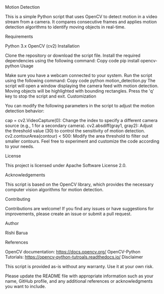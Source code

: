Motion Detection

This is a simple Python script that uses OpenCV to detect motion in a video stream from a camera. It compares consecutive frames and applies motion detection algorithms to identify moving objects in real-time.

Requirements

Python 3.x
OpenCV (cv2)
Installation

Clone the repository or download the script file.
Install the required dependencies using the following command:
Copy code
pip install opencv-python
Usage

Make sure you have a webcam connected to your system.
Run the script using the following command:
Copy code
python motion_detection.py
The script will open a window displaying the camera feed with motion detection.
Moving objects will be highlighted with bounding rectangles.
Press the 'q' key to stop the script and exit.
Customization

You can modify the following parameters in the script to adjust the motion detection behavior:

cap = cv2.VideoCapture(0): Change the index to specify a different camera source (e.g., 1 for a secondary camera).
cv2.absdiff(gray1, gray2): Adjust the threshold value (30) to control the sensitivity of motion detection.
cv2.contourArea(contour) < 500: Modify the area threshold to filter out smaller contours.
Feel free to experiment and customize the code according to your needs.

License

This project is licensed under Apache Software License 2.0.

Acknowledgements

This script is based on the OpenCV library, which provides the necessary computer vision algorithms for motion detection.

Contributing

Contributions are welcome! If you find any issues or have suggestions for improvements, please create an issue or submit a pull request.

Author 

Rishi Barua

References

OpenCV documentation: https://docs.opencv.org/
OpenCV-Python Tutorials: https://opencv-python-tutroals.readthedocs.io/
Disclaimer

This script is provided as-is without any warranty. Use it at your own risk.

Please update the README file with appropriate information such as your name, GitHub profile, and any additional references or acknowledgments you want to include.
